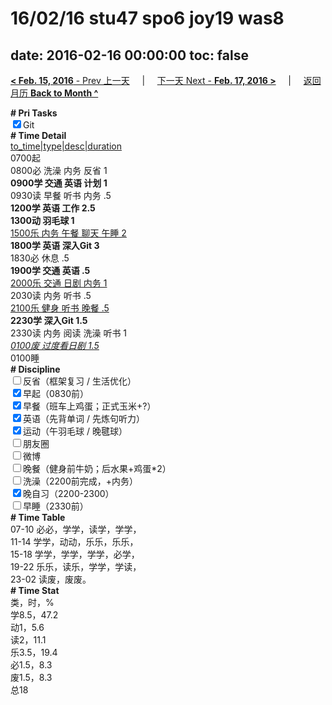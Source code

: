 # 16/02/16 stu47 spo6 joy19 was8

date: 2016-02-16 00:00:00
toc: false
---
[**< Feb. 15, 2016** - Prev 上一天](/lifelogs/2016/02/d15.html) &nbsp; &nbsp; | &nbsp; &nbsp; [下一天 Next - **Feb. 17, 2016 >**](/lifelogs/2016/02/d17.html) &nbsp; &nbsp; |  &nbsp; &nbsp; [返回月历 **Back to Month ^**](/lifelogs/2016/02/index.html)
<br/><div><b># Pri Tasks</b></div><div><input checked="true" type="checkbox"/>Git</div><div><b># Time Detail</b></div><div><u>to_time|type|desc|duration</u></div><div>0700起</div><div>0800必 洗澡 内务 反省 1</div><div><b>0900学 交通 英语 计划 1</b></div><div>0930读 早餐 听书 内务 .5</div><div><b>1200学 英语 工作 2.5</b></div><div><b>1300动 羽毛球 1</b></div><div><u>1500乐 内务 午餐 聊天 午睡 2</u></div><div><b>1800学 英语 深入Git 3</b></div><div>1830必 休息 .5</div><div><b>1900学 交通 英语 .5</b></div><div><u>2000乐 交通 日剧 内务 1</u></div><div>2030读 内务 听书 .5</div><div><u>2100乐 健身 听书 晚餐 .5</u></div><div><b>2230学 深入Git 1.5</b></div><div>2330读 内务 阅读 洗澡 听书 1</div><div><u><i>0100废 过度看日剧 1.5</i></u></div><div>0100睡</div><div><b># Discipline</b></div><div><input type="checkbox"/>反省（框架复习 / 生活优化）</div><div><input checked="true" type="checkbox"/>早起（0830前）</div><div><input checked="true" type="checkbox"/>早餐（班车上鸡蛋；正式玉米+?）</div><div><input checked="true" type="checkbox"/>英语（先背单词 / 先炼句听力）</div><div><input checked="true" type="checkbox"/>运动（午羽毛球 / 晚毽球）</div><div><input type="checkbox"/>朋友圈</div><div><input type="checkbox"/>微博</div><div><input type="checkbox"/>晚餐（健身前牛奶；后水果+鸡蛋*2）</div><div><input type="checkbox"/>洗澡（2200前完成，+内务）</div><div><input checked="true" type="checkbox"/>晚自习（2200-2300）</div><div><input type="checkbox"/>早睡（2330前）</div><div><b># Time Table</b></div><div>07-10 必必，学学，读学，学学，</div><div>11-14 学学，动动，乐乐，乐乐，</div><div>15-18 学学，学学，学学，必学，</div><div>19-22 乐乐，读乐，学学，学读，</div><div>23-02 读废，废废。</div><div><b># Time Stat</b></div><div>类，时，%</div><div>学8.5，47.2</div><div>动1，5.6</div><div>读2，11.1</div><div>乐3.5，19.4</div><div>必1.5，8.3</div><div>废1.5，8.3</div><div>总18</div>
